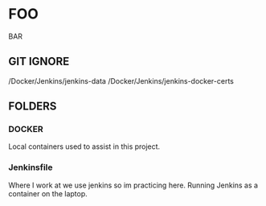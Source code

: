 # FOO

BAR

## GIT IGNORE

/Docker/Jenkins/jenkins-data
/Docker/Jenkins/jenkins-docker-certs

## FOLDERS

### DOCKER

Local containers used to assist in this project.

### Jenkinsfile

Where I work at we use jenkins so im practicing here. Running Jenkins as a container on the laptop.
